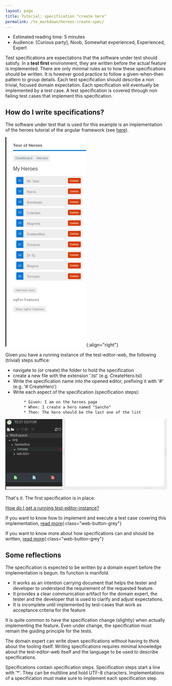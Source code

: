 ```yaml
---
layout: page
title: Tutorial: specification "create hero"
permalink: /te_markdown/heroes-create-spec/
---
```


- Estimated reading time: 5 minutes
- Audience: [Curious party], Noob, Somewhat experienced, Experienced, Expert

Test specifications are expectations that the software under test should satisfy.
In a **test first** environment, they are written before the actual feature is implemented.
There are only minimal rules as to how these specifications should be written. It is however good practice to follow a given-when-then pattern to group details.
Each test specification should describe a non trivial, focused domain expectation.
Each specification will eventually be implemented by a test case. A test specification is covered through non failing test cases that implement this specification.

## How do I write specifications?

The software under test that is used for this example is an implementation of the heroes tutorial of the angular framework (see [here](https://angular.io/tutorial)).

![screencast: create hero](/images/tutorial/tutorial.heroes.create.app.gif "screencast: create hero"){:align="right"}

Given you have a running instance of the test-editor-web, the following (trivial) steps suffice:

- navigate to (or create) the folder to hold the specification
- create a new file with the extension '.tsl' (e.g. CreateHero.tsl)
- Write the specification name into the opened editor, prefixing it with '#' (e.g. '# CreateHero')
- Write each aspect of the specification (specification steps):
```
        * Given: I am on the heroes page
        * When: I create a hero named "Sancho"
        * Then: The hero should be the last one of the list
```

![screencast: create hero specification](/images/tutorial/tutorial.heroes.create.spec.gif "screencast: create hero specification")

That's it. The first specification is in place.

[How do I get a running test-editor-instance?](local-setup)

If you want to know how to implement and execute a test case covering this implementation, [read more](heroes-create-testcase){:class="web-button-grey"}

If you want to know more about how specifications can and should be written, [read more](test-specifications){:class="web-button-grey"}

## Some reflections

The specification is expected to be written by a domain expert before the implementation is begun. Its function is manifold.

* It works as an intention carrying document that helps the tester and developer to understand the requirement of the requested feature.
* It provides a clear communication artifact for the domain expert, the tester and the developer that is used to clarify and adjust expectations.
* It is incomplete until implemented by test-cases that work as acceptance criteria for the feature

It is quite common to have the specification change (slightly) when actually implementing the feature. Even under change, the specification must
remain the guiding principle for the tests.

The domain expert can write down specifications without having to think about the tooling itself. Writing specifications requires
minimal knowledge about the test-editor-web itself and the language to be used to describe specifications.

Specifications contain specification steps. Specification steps start a line with '*'. They can be multiline and hold UTF-8 characters. Implementations of a specification must make sure to implement each specification step. 
